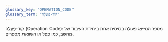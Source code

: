 ```yaml
---
glossary_key: "OPERATION_CODE"
glossary_term: "קוֹד-פְּעֻלָּה"
---
```


קוֹד-פְּעֻלָּה (Operation Code): מספר המייצג פעולה בסיסית אחת ביחידת העיבוד של מחשב, כמו כפל או השוואת מספרים.
